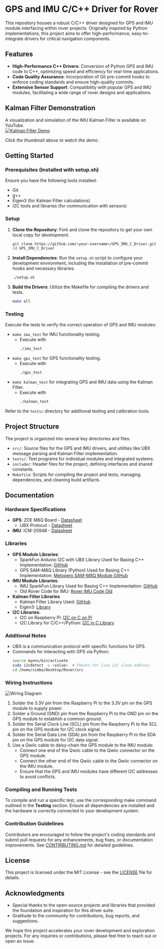 # GPS and IMU C/C++ Driver for Rover

This repository houses a robust C/C++ driver designed for GPS and IMU module interfacing within rover projects. Originally inspired by Python implementations, this project aims to offer high-performance, easy-to-integrate drivers for critical navigation components.

## Features

- **High-Performance C++ Drivers**: Conversion of Python GPS and IMU code to C++, optimizing speed and efficiency for real-time applications.
- **Code Quality Assurance**: Incorporation of Git pre-commit hooks to enforce coding standards and ensure high-quality commits.
- **Extensive Sensor Support**: Compatibility with popular GPS and IMU modules, facilitating a wide range of rover designs and applications.

## Kalman Filter Demonstration

A visualization and simulation of the IMU Kalman Filter is available on YouTube.  
[![Kalman Filter Demo](https://img.youtube.com/vi/vySJalcy1_8/0.jpg)](https://youtu.be/vySJalcy1_8?feature=shared)

*Click the thumbnail above to watch the demo.*

## Getting Started

### Prerequisites (Installed with setup.sh)

Ensure you have the following tools installed:
- Git
- g++
- Eigen3 (for Kalman Filter calculations)
- I2C tools and libraries (for communication with sensors)

### Setup

1. **Clone the Repository**: Fork and clone the repository to get your own local copy for development.

    ```bash
    git clone https://github.com/<your-username>/GPS_IMU_C_Driver.git
    cd GPS_IMU_C_Driver
    ```

2. **Install Dependencies**: Run the `setup.sh` script to configure your development environment, including the installation of pre-commit hooks and necessary libraries.

    ```bash
    ./setup.sh
    ```

3. **Build the Drivers**: Utilize the Makefile for compiling the drivers and tests.

    ```bash
    make all
    ```

### Testing

Execute the tests to verify the correct operation of GPS and IMU modules:
- `make imu_test` for IMU functionality testing.
  - Execute with 
      ```bash
      ./imu_test
      ```
- `make gps_test` for GPS functionality testing.
  - Execute with 
      ```bash
      ./gps_test
      ```
- `make kalman_test` for integrating GPS and IMU data using the Kalman Filter.
  - Execute with 
      ```bash
      ./kalman_test
      ```
Refer to the `tests/` directory for additional testing and calibration tools.

## Project Structure

The project is organized into several key directories and files:

- `src/`: Source files for the GPS and IMU drivers, and utilities like UBX message parsing and Kalman Filter implementation.
- `tests/`: Test programs for individual modules and integrated systems.
- `include/`: Header files for the project, defining interfaces and shared constants.
- `Makefile`: Scripts for compiling the project and tests, managing dependencies, and cleaning build artifacts.

## Documentation

### Hardware Specifications

- **GPS**: ZOE M8Q Board - [Datasheet](https://www.mouser.com/datasheet/2/813/ZOE_M8_HIM__UBX_16030136_-2487913.pdf)
    - UBX Protocol - [Datasheet](https://docs.rs-online.com/8e7c/0900766b815aef70.pdf)
- **IMU**: ICM-20948 - [Datasheet](https://invensense.tdk.com/download-pdf/icm-20948-datasheet/)

### Libraries

- **GPS Module Libraries**:
  - SparkFun Arduino I2C with UBX Library Used for Basing C++ Implementation: [GitHub](https://github.com/sparkfun/SparkFun_Ublox_Arduino_Library)
  - GPS SAM-M8Q Library (Python) Used for Basing C++ Implementation: [Melopero SAM-M8Q Module GitHub](https://github.com/melopero/Melopero_SAM-M8Q/blob/master/README.md)
- **IMU Module Libraries**:
  - IMU SparkFun Library Used for Basing C++ Implementation: [GitHub](https://github.com/sparkfun/SparkFun_ICM-20948_ArduinoLibrary/blob/main/src/ICM_20948.h#L34)
  - Old Rover Code for IMU: [Rover IMU Code Old](https://github.com/GoScoutOrg/Rover/blob/main/src/rover/imu.py#L23)
- **Kalman Filter Libraries**
  - Kalman Filter Library Used: [GitHub](https://github.com/balamuruganky/ekf_nav_ins/tree/fa8c6bcd15344f4155cac6e13f0d9576d70f7074)
  - Eigen3: [Library](https://eigen.tuxfamily.org/index.php?title=Main_Page)
- **I2C Libraries**:
  - I2C on Raspberry Pi: [I2C on C on Pi](https://raspberrypi.stackexchange.com/questions/33485/using-i2c-in-c-on-raspberry-pi)
  - I2C Library for C/C++/Python: [I2C in C Library](https://www.kernel.org/doc/html/v5.4/i2c/dev-interface.html)

### Additional Notes

- UBX is a communication protocol with specific functions for GPS.
- Commands for interacting with GPS via Python:
  ```bash
  source myenv/bin/activate
  sudo i2cdetect -y <value>  # Checks for live i2c slave address
  cd /home/simba/Desktop/Rover/src

### Wiring Instructions

![Wiring Diagram](WiringDiagram.png "Wiring Diagram for GPS and IMU with Raspberry Pi")

1. Solder the 3.3V pin from the Raspberry Pi to the 3.3V pin on the GPS module to supply power.
2. Solder a Ground (GND) pin from the Raspberry Pi to the GND pin on the GPS module to establish a common ground.
3. Solder the Serial Clock Line (SCL) pin from the Raspberry Pi to the SCL pin on the GPS module for I2C clock signal.
4. Solder the Serial Data Line (SDA) pin from the Raspberry Pi to the SDA pin on the GPS module for I2C data signal.
5. Use a Qwiic cable to daisy-chain the GPS module to the IMU module:
    - Connect one end of the Qwiic cable to the Qwiic connector on the GPS module.
    - Connect the other end of the Qwiic cable to the Qwiic connector on the IMU module.
    - Ensure that the GPS and IMU modules have different I2C addresses to avoid conflicts.

### Compiling and Running Tests

To compile and run a specific test, use the corresponding make command outlined in the **Testing** section. Ensure all dependencies are installed and the hardware is correctly connected to your development system.

### Contribution Guidelines

Contributors are encouraged to follow the project's coding standards and submit pull requests for any enhancements, bug fixes, or documentation improvements. See [CONTRIBUTING.md](CONTRIBUTING.md) for detailed guidelines.

## License

This project is licensed under the MIT License - see the [LICENSE](LICENSE) file for details.

## Acknowledgments

- Special thanks to the open-source projects and libraries that provided the foundation and inspiration for this driver suite.
- Gratitude to the community for contributions, bug reports, and suggestions.

We hope this project accelerates your rover development and exploration projects. For any inquiries or contributions, please feel free to reach out or open an issue.
